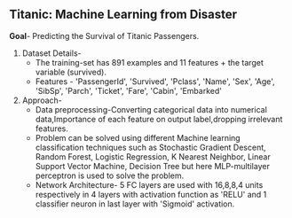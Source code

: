 ## Titanic: Machine Learning from Disaster
**Goal**- Predicting the Survival of Titanic Passengers.
1. Dataset Details-
   * The training-set has 891 examples and 11 features + the target variable (survived).
   * Features - 'PassengerId', 'Survived', 'Pclass', 'Name', 'Sex', 'Age', 'SibSp', 'Parch', 'Ticket', 'Fare', 'Cabin', 'Embarked'
2. Approach-
   * Data preprocessing-Converting categorical data into numerical data,Importance of each feature on output label,dropping irrelevant features.
   * Problem can be solved using different Machine learning classification techniques such as Stochastic Gradient Descent, Random Forest, Logistic Regression, K Nearest Neighbor, Linear Support Vector Machine, Decision Tree but here MLP-multilayer perceptron is used to solve the problem.
   * Network Architecture- 5 FC layers are used with 16,8,8,4 units respectively in 4 layers with activation function as 'RELU' and 1 classifier neuron in last layer with 'Sigmoid' activation.
     
    
